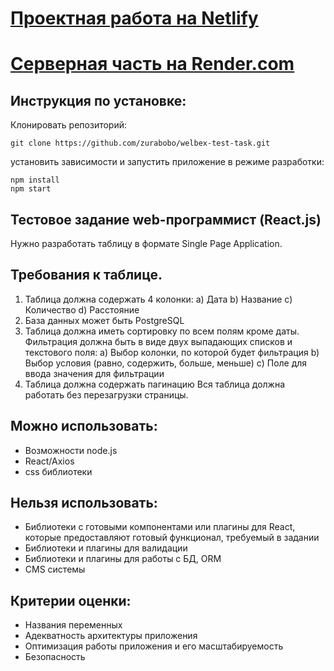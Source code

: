 # [Проектная работа на Netlify](https://welbex-testtask.netlify.app/)
# [Серверная часть на Render.com](https://welbex-testtask.herokuapp.com/)

## Инструкция по установке:

Клонировать репозиторий:

`
git clone https://github.com/zurabobo/welbex-test-task.git
`

установить зависимости и запустить приложение в режиме разработки:

```
npm install
npm start
```

## Тестовое задание web-программист (React.js)
Нужно разработать таблицу в формате Single Page Application.

## Требования к таблице.
1) Таблица должна содержать 4 колонки:
a) Дата
b) Название
c) Количество
d) Расстояние
2) База данных может быть PostgreSQL
3) Таблица должна иметь сортировку по всем полям кроме даты. Фильтрация должна быть в виде двух выпадающих списков и текстового
поля:
a) Выбор колонки, по которой будет фильтрация
b) Выбор условия (равно, содержить, больше, меньше)
c) Поле для ввода значения для фильтрации
4) Таблица должна содержать пагинацию
Вся таблица должна работать без перезагрузки страницы.
## Можно использовать:
- Возможности node.js
- React/Axios
- css библиотеки
## Нельзя использовать:
- Библиотеки с готовыми компонентами или плагины для React, которые
предоставляют готовый функционал, требуемый в задании
- Библиотеки и плагины для валидации
- Библиотеки и плагины для работы с БД, ORM
- CMS системы
## Критерии оценки:
- Названия переменных
- Адекватность архитектуры приложения
- Оптимизация работы приложения и его масштабируемость
- Безопасность
